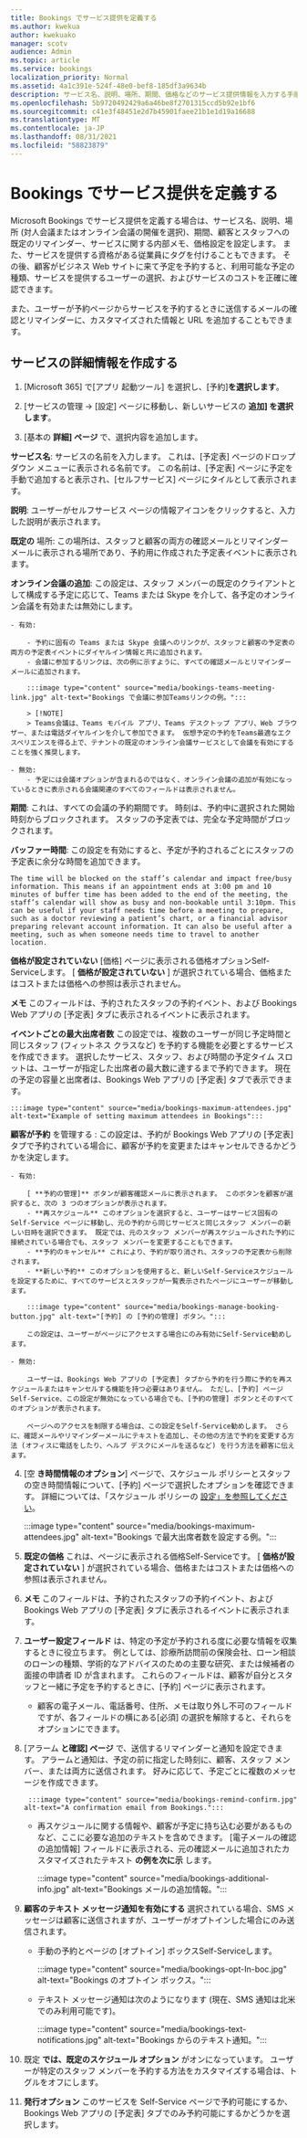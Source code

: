 ```yaml
---
title: Bookings でサービス提供を定義する
ms.author: kwekua
author: kwekuako
manager: scotv
audience: Admin
ms.topic: article
ms.service: bookings
localization_priority: Normal
ms.assetid: 4a1c391e-524f-48e0-bef8-185df3a9634b
description: サービス名、説明、場所、期間、価格などのサービス提供情報を入力する手順。 また、サービスを提供する資格がある従業員にタグを付けることもできます。
ms.openlocfilehash: 5b9720492429a6a46be8f2701315ccd5b92e1bf6
ms.sourcegitcommit: c41e3f48451e2d7b45901faee21b1e1d19a16688
ms.translationtype: MT
ms.contentlocale: ja-JP
ms.lasthandoff: 08/31/2021
ms.locfileid: "58823879"
---
```

# <a name="define-your-service-offerings-in-bookings"></a>Bookings でサービス提供を定義する

Microsoft Bookings でサービス提供を定義する場合は、サービス名、説明、場所 (対人会議またはオンライン会議の開催を選択)、期間、顧客とスタッフへの既定のリマインダー、サービスに関する内部メモ、価格設定を設定します。 また、サービスを提供する資格がある従業員にタグを付けることもできます。 その後、顧客がビジネス Web サイトに来て予定を予約すると、利用可能な予定の種類、サービスを提供するユーザーの選択、およびサービスのコストを正確に確認できます。

また、ユーザーが予約ページからサービスを予約するときに送信するメールの確認とリマインダーに、カスタマイズされた情報と URL を追加することもできます。

## <a name="create-the-service-details"></a>サービスの詳細情報を作成する

1. [Microsoft 365] で[アプリ 起動ツール] を選択し、[予約]**を選択します**。

2. [サービスの管理  ->  [設定] ページに移動し、[](https://outlook.office.com/bookings/settings/services)新しいサービスの **追加] を選択します**。

3. [基本の **詳細] ページ** で、選択内容を追加します。

**サービス名**: サービスの名前を入力します。 これは、[予定表] ページのドロップダウン メニューに表示される名前です。 この名前は、[予定表] ページに予定を手動で追加すると表示され、[セルフサービス] ページにタイルとして表示されます。

**説明**: ユーザーがセルフサービス ページの情報アイコンをクリックすると、入力した説明が表示されます。

**既定の** 場所: この場所は、スタッフと顧客の両方の確認メールとリマインダー メールに表示される場所であり、予約用に作成された予定表イベントに表示されます。

**オンライン会議の追加**: この設定は、スタッフ メンバーの既定のクライアントとして構成する予定に応じて、Teams または Skype を介して、各予定のオンライン会議を有効または無効にします。

    - 有効:

        - 予約に固有の Teams または Skype 会議へのリンクが、スタッフと顧客の予定表の両方の予定表イベントにダイヤルイン情報と共に追加されます。
        - 会議に参加するリンクは、次の例に示すように、すべての確認メールとリマインダー メールに追加されます。

        :::image type="content" source="media/bookings-teams-meeting-link.jpg" alt-text="Bookings で会議に参加Teamsリンクの例。":::

        > [!NOTE]
        > Teams会議は、Teams モバイル アプリ、Teams デスクトップ アプリ、Web ブラウザー、または電話ダイヤルインを介して参加できます。 仮想予定の予約をTeams最適なエクスペリエンスを得る上で、テナントの既定のオンライン会議サービスとして会議を有効にすることを強く推奨します。

    - 無効:
        - 予定には会議オプションが含まれるのではなく、オンライン会議の追加が有効になっているときに表示される会議関連のすべてのフィールドは表示されません。

**期間**: これは、すべての会議の予約期間です。 時刻は、予約中に選択された開始時刻からブロックされます。 スタッフの予定表では、完全な予定時間がブロックされます。

**バッファー時間**: この設定を有効にすると、予定が予約されるごとにスタッフの予定表に余分な時間を追加できます。

    The time will be blocked on the staff’s calendar and impact free/busy information. This means if an appointment ends at 3:00 pm and 10 minutes of buffer time has been added to the end of the meeting, the staff’s calendar will show as busy and non-bookable until 3:10pm. This can be useful if your staff needs time before a meeting to prepare, such as a doctor reviewing a patient’s chart, or a financial advisor preparing relevant account information. It can also be useful after a meeting, such as when someone needs time to travel to another location.

**価格が設定されていない**  [価格] ページに表示される価格オプションSelf-Serviceします。 [ **価格が設定されていない** ] が選択されている場合、価格またはコストまたは価格への参照は表示されません。

**メモ** このフィールドは、予約されたスタッフの予約イベント、および Bookings Web アプリの [予定表] タブに表示されるイベントに表示されます。

**イベントごとの最大出席者数** この設定では、複数のユーザーが同じ予定時間と同じスタッフ (フィットネス クラスなど) を予約する機能を必要とするサービスを作成できます。 選択したサービス、スタッフ、および時間の予定タイム スロットは、ユーザーが指定した出席者の最大数に達するまで予約できます。 現在の予定の容量と出席者は、Bookings Web アプリの [予定表] タブで表示できます。

    :::image type="content" source="media/bookings-maximum-attendees.jpg" alt-text="Example of setting maximum attendees in Bookings":::

**顧客が予約** を管理する : この設定は、予約が Bookings Web アプリの [予定表] タブで予約されている場合に、顧客が予約を変更またはキャンセルできるかどうかを決定します。

    - 有効:

        [ **予約の管理]** ボタンが顧客確認メールに表示されます。 このボタンを顧客が選択すると、次の 3 つのオプションが表示されます。
        - **再スケジュール** このオプションを選択すると、ユーザーはサービス固有の Self-Service ページに移動し、元の予約から同じサービスと同じスタッフ メンバーの新しい日時を選択できます。 既定では、元のスタッフ メンバーが再スケジュールされた予約に接続されている場合でも、スタッフ メンバーを変更することもできます。
        - **予約のキャンセル** これにより、予約が取り消され、スタッフの予定表から削除されます。
        - **新しい予約** このオプションを使用すると、新しいSelf-Serviceスケジュールを設定するために、すべてのサービスとスタッフが一覧表示されたページにユーザーが移動します。

        :::image type="content" source="media/bookings-manage-booking-button.jpg" alt-text="[予約] の [予約の管理] ボタン。":::

        この設定は、ユーザーがページにアクセスする場合にのみ有効にSelf-Service勧めします。

    - 無効:

        ユーザーは、Bookings Web アプリの [予定表] タブから予約を行う際に予約を再スケジュールまたはキャンセルする機能を持つ必要はありません。 ただし、[予約] ページSelf-Service、この設定が無効になっている場合でも、[予約の管理] ボタンとそのすべてのオプションが表示されます。

        ページへのアクセスを制限する場合は、この設定をSelf-Service勧めします。 さらに、確認メールやリマインダーメールにテキストを追加し、その他の方法で予約を変更する方法 (オフィスに電話をしたり、ヘルプ デスクにメールを送るなど) を行う方法を顧客に伝えます。

4. [空 **き時間情報のオプション**] ページで、スケジュール ポリシーとスタッフの空き時間情報について、[予約] ページで選択したオプションを確認できます。 詳細については、「スケジュール ポリシーの [設定」を参照してください](set-scheduling-policies.md)。

    :::image type="content" source="media/bookings-maximum-attendees.jpg" alt-text="Bookings で最大出席者数を設定する例。":::

10. **既定の価格**  これは、ページに表示される価格Self-Serviceです。 [ **価格が設定されていない** ] が選択されている場合、価格またはコストまたは価格への参照は表示されません。

11. **メモ** このフィールドは、予約されたスタッフの予約イベント、および Bookings Web アプリの [予定表] タブに表示されるイベントに表示されます。

6. **ユーザー設定フィールド** は、特定の予定が予約される度に必要な情報を収集するときに役立ちます。 例としては、診療所訪問前の保険会社、ローン相談のローンの種類、学術的なアドバイスのための主要な研究、または候補者の面接の申請者 ID が含まれます。 これらのフィールドは、顧客が自分とスタッフと一緒に予定を予約するときに、[予約] ページに表示されます。

    - 顧客の電子メール、電話番号、住所、メモは取り外し不可のフィールドですが、各フィールドの横にある[必須] の選択を解除すると、それらをオプションにできます。

7. [アラーム **と確認] ページ** で、送信するリマインダーと通知を設定できます。 アラームと通知は、予定の前に指定した時刻に、顧客、スタッフ メンバー、または両方に送信されます。 好みに応じて、予定ごとに複数のメッセージを作成できます。

        :::image type="content" source="media/bookings-remind-confirm.jpg" alt-text="A confirmation email from Bookings.":::

    - 再スケジュールに関する情報や、顧客が予定に持ち込む必要があるものなど、ここに必要な追加のテキストを含めできます。 [電子メールの確認の追加情報] フィールドに表示される、元の確認メールに追加されたカスタマイズされたテキスト **の例を次に示** します。

        :::image type="content" source="media/bookings-additional-info.jpg" alt-text="Bookings メールの追加情報。":::

8. **顧客のテキスト メッセージ通知を有効にする** 選択されている場合、SMS メッセージは顧客に送信されますが、ユーザーがオプトインした場合にのみ送信されます。

    - 手動の予約とページの [オプトイン] ボックスSelf-Serviceします。

        :::image type="content" source="media/bookings-opt-In-boc.jpg" alt-text="Bookings のオプトイン ボックス。":::

    - テキスト メッセージ通知は次のようになります (現在、SMS 通知は北米でのみ利用可能です)。

        :::image type="content" source="media/bookings-text-notifications.jpg" alt-text="Bookings からのテキスト通知。":::

9. 既定 **では、既定のスケジュール オプション** がオンになっています。 ユーザーが特定のスタッフ メンバーを予約する方法をカスタマイズする場合は、トグルをオフにします。

10. **発行オプション** このサービスを Self-Service ページで予約可能にするか、Bookings Web アプリの [予定表] タブでのみ予約可能にするかどうかを選択します。
